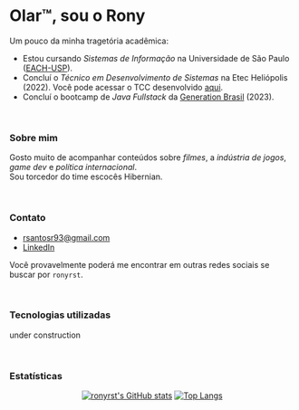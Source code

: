 # Olar™, sou o Rony

Um pouco da minha tragetória acadêmica:
- Estou cursando *Sistemas de Informação* na Universidade de São Paulo ([EACH-USP](http://www5.each.usp.br/)).
- Concluí o *Técnico em Desenvolvimento de Sistemas* na Etec Heliópolis (2022). Você pode acessar o TCC desenvolvido [aqui](https://github.com/ronyrst/tcc_etec).
- Concluí o bootcamp de *Java Fullstack* da [Generation Brasil](https://brazil.generation.org/) (2023). 

<br>

### Sobre mim
Gosto muito de acompanhar conteúdos sobre *filmes*, a *indústria de jogos*, *game dev* e *política internacional*.<br>
Sou torcedor do time escocês Hibernian.

<br>

### Contato
- rsantosr93@gmail.com
- [LinkedIn](https://www.linkedin.com/in/rony-dos-santos-teles-29649a172/)

Você provavelmente poderá me encontrar em outras redes sociais se buscar por `ronyrst`.

<br>

### Tecnologias utilizadas
under construction

<br>

### Estatísticas
<div align="center">
  
[![ronyrst's GitHub stats](https://github-readme-stats.vercel.app/api?username=ronyrst&count_private=true&show_icons=true&theme=react&hide_title=true&include_all_commits=true&rank_icon=github)](https://github.com/ronyrst)
[![Top Langs](https://github-readme-stats.vercel.app/api/top-langs/?username=ronyrst&layout=compact&langs_count=6&theme=react&title_color=FFFFFF)](https://github.com/ronyrst)
  
</div>














<!--
[![Wikipedia]()](#link-pra-onde-quero-que-vá)


<div style="display: inline-block">
  <img align="center" src="" alt="Wikipedia" />
  
</div>

-->


<!--
**ronyrst/ronyrst** is a ✨ _special_ ✨ repository because its `README.md` (this file) appears on your GitHub profile.

Here are some ideas to get you started:

- 🔭 I’m currently working on ...
- 🌱 I’m currently learning ...
- 👯 I’m looking to collaborate on ...
- 🤔 I’m looking for help with ...
- 💬 Ask me about ...
- 📫 How to reach me: ...
- 😄 Pronouns: ...
- ⚡ Fun fact: ...
-->
